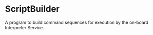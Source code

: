 ScriptBuilder
==============

A program to build command sequences for execution by the on-board Interpreter Service.
